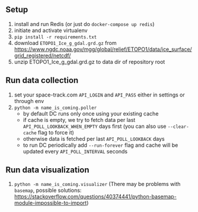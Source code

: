 ## Setup

1. install and run Redis (or just do `docker-compose up redis`)
2. initiate and activate virtualenv
3. `pip install -r requirements.txt`
4. download `ETOPO1_Ice_g_gdal.grd.gz` from https://www.ngdc.noaa.gov/mgg/global/relief/ETOPO1/data/ice_surface/grid_registered/netcdf/
5. unzip ETOPO1_Ice_g_gdal.grd.gz to data dir of repository root

## Run data collection

1. set your space-track.com `API_LOGIN` and `API_PASS` either in settings or through env
2. `python -m name_is_coming.poller`
    * by default DC runs only once using your existing cache
    * if cache is empty, we try to fetch data per last `API_POLL_LOOKBACK_WHEN_EMPTY` days first (you can also
      use `--clear-cache` flag to force it)
    * otherwise data is fetched per last `API_POLL_LOOKBACK` days
    * to run DC periodically add `--run-forever` flag and cache will be updated every `API_POLL_INTERVAL` seconds

## Run data visualization

1. `python -m name_is_coming.visualizer` (There may be problems with `basemap`, possible solutions: https://stackoverflow.com/questions/40374441/python-basemap-module-impossible-to-import)
